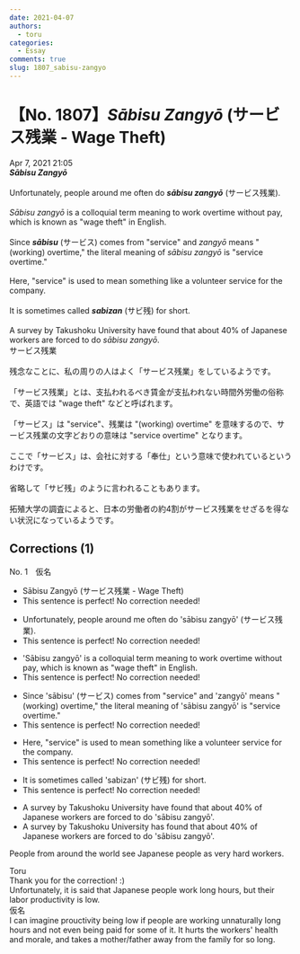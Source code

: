 ```yaml
---
date: 2021-04-07
authors:
  - toru
categories:
  - Essay
comments: true
slug: 1807_sabisu-zangyo
---
```


# 【No. 1807】<strong><em>Sābisu Zangyō</strong></em> (サービス残業 - Wage Theft)
<div class="date">Apr 7, 2021 21:05</div>
<div id="post"><div id="body_show_ori">
<strong><em>Sābisu Zangyō</strong></em><br/><br/>Unfortunately, people around me often do <strong><em>sābisu zangyō</em></strong> (サービス残業).<br/><br/><em>Sābisu zangyō</em> is a colloquial term meaning to work overtime without pay, which is known as "wage theft" in English.<br/><br/>Since <strong><em>sābisu</em></strong> (サービス) comes from "service" and <em>zangyō</em> means "(working) overtime," the literal meaning of <em>sābisu zangyō</em> is "service overtime."<br/><br/>Here, "service" is used to mean something like a volunteer service for the company.<br/><br/>It is sometimes called <strong><em>sabizan</em></strong> (サビ残) for short.<br/><br/>A survey by Takushoku University have found that about 40% of Japanese workers are forced to do <em>sābisu zangyō</em>.
</div></div>

<!-- more -->

<div id="post_ja"><div id="body_show_mo">
サービス残業<br/><br/>残念なことに、私の周りの人はよく「サービス残業」をしているようです。<br/><br/>「サービス残業」とは、支払われるべき賃金が支払われない時間外労働の俗称で、英語では "wage theft" などと呼ばれます。<br/><br/>「サービス」は "service"、残業は "(working) overtime" を意味するので、サービス残業の文字どおりの意味は "service overtime" となります。<br/><br/>ここで「サービス」は、会社に対する「奉仕」という意味で使われているというわけです。<br/><br/>省略して「サビ残」のように言われることもあります。<br/><br/>拓殖大学の調査によると、日本の労働者の約4割がサービス残業をせざるを得ない状況になっているようです。
</div></div>

## Corrections (1)
<div id="block"><div class="first_name"> No. 1　<span class="just_name">仮名</span></div><div id="block2">
<ul class="correction_field">
<li class="incorrect">Sābisu Zangyō (サービス残業 - Wage Theft)</li>
<li class="corrected perfect">This sentence is perfect! No correction needed!</li>
</ul>
<ul class="correction_field">
<li class="incorrect">Unfortunately, people around me often do 'sābisu zangyō' (サービス残業).</li>
<li class="corrected perfect">This sentence is perfect! No correction needed!</li>
</ul>
<ul class="correction_field">
<li class="incorrect">'Sābisu zangyō' is a colloquial term meaning to work overtime without pay, which is known as "wage theft" in English.</li>
<li class="corrected perfect">This sentence is perfect! No correction needed!</li>
</ul>
<ul class="correction_field">
<li class="incorrect">Since 'sābisu' (サービス) comes from "service" and 'zangyō' means "(working) overtime," the literal meaning of 'sābisu zangyō' is "service overtime."</li>
<li class="corrected perfect">This sentence is perfect! No correction needed!</li>
</ul>
<ul class="correction_field">
<li class="incorrect">Here, "service" is used to mean something like a volunteer service for the company.</li>
<li class="corrected perfect">This sentence is perfect! No correction needed!</li>
</ul>
<ul class="correction_field">
<li class="incorrect">It is sometimes called 'sabizan' (サビ残) for short.</li>
<li class="corrected perfect">This sentence is perfect! No correction needed!</li>
</ul>
<ul class="correction_field">
<li class="incorrect">A survey by Takushoku University have found that about 40% of Japanese workers are forced to do 'sābisu zangyō'.</li>
<li class="corrected correct">
A survey by Takushoku University <span class="f_blue">has</span> found that about 40% of Japanese workers are forced to do 'sābisu zangyō'.
</li>
</ul>
<p class="comment_small">
 People from around the world see Japanese people as very hard workers.
</p>

</div><div class="name"><span class="just_name">Toru</span><br>
Thank you for the correction! :)<br/>Unfortunately, it is said that Japanese people work long hours, but their labor productivity is low.
</div>
<div class="name"><span class="just_name">仮名</span><br>
I can imagine prouctivity being low if people are working unnaturally long hours and not even being paid for some of it. It hurts the workers' health and morale, and takes a mother/father away from the family for so long.
</div>
</div>
